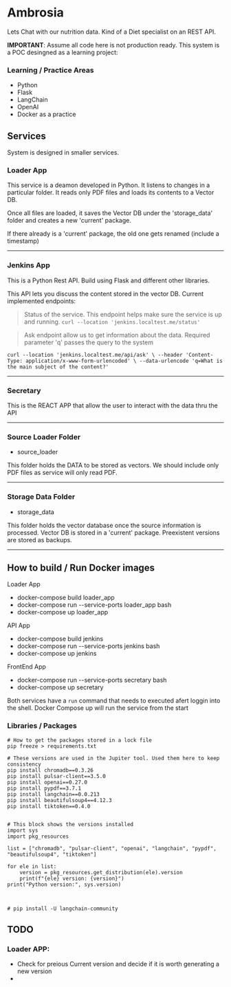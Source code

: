 # Ambrosia

Lets Chat with our nutrition data. Kind of a Diet specialist on an REST API.


**IMPORTANT**: Assume all code here is not production ready. This system is a POC desingned as a learning project:

### Learning / Practice Areas
- Python 
- Flask
- LangChain
- OpenAI
- Docker as a practice 


## Services
System is designed in smaller services. 


### Loader App
This service is a deamon developed in Python. It listens to changes in a particular folder. It reads only PDF files and loads its contents to a Vector DB. 

Once all files are loaded, it saves the Vector DB under the 'storage_data' folder and creates a new 'current' package. 

If there already is a 'current' package, the old one gets renamed (include a timestamp)

---
### Jenkins App
This is a Python Rest API. Build using Flask and different other libraries. 

This API lets you discuss the content stored in the vector DB. 
Current implemented endpoints:

> Status of the service. This endpoint helps make sure the service is up and running. 
``
curl --location 'jenkins.localtest.me/status'
``


> Ask endpoint allow us to get information about the data. Required parameter 'q' passes the query to the system

``
curl --location 'jenkins.localtest.me/api/ask' \
--header 'Content-Type: application/x-www-form-urlencoded' \
--data-urlencode 'q=What is the main subject of the content?'
``

---
### Secretary
This is the REACT APP that allow the user to interact with the data thru the API 



---
### Source Loader Folder
- source_loader

This folder holds the DATA to be stored as vectors. We should include only PDF files as service will only read PDF. 

---
### Storage Data Folder
- storage_data

This folder holds the vector database once the source information is processed. Vector DB is stored in a 'current' package. Preexistent versions are stored as backups.   

---

## How to build / Run Docker images

Loader App
* docker-compose build loader_app
* docker-compose run --service-ports loader_app bash 
* docker-compose up loader_app

API App
* docker-compose build jenkins
* docker-compose run --service-ports jenkins bash 
* docker-compose up jenkins 

FrontEnd App
* docker-compose run --service-ports secretary bash 
* docker-compose up secretary


Both services have a `run` command that needs to executed afert loggin into the shell. Docker Compose up will run the service from the start



### Libraries / Packages

``` 
# How to get the packages stored in a lock file
pip freeze > requirements.txt  

# These versions are used in the Jupiter tool. Used them here to keep consistency
pip install chromadb==0.3.26
pip install pulsar-client==3.5.0
pip install openai==0.27.0
pip install pypdf==3.7.1
pip install langchain==0.0.213
pip install beautifulsoup4==4.12.3
pip install tiktoken==0.4.0


# This block shows the versions installed
import sys
import pkg_resources

list = ["chromadb", "pulsar-client", "openai", "langchain", "pypdf", "beautifulsoup4", "tiktoken"]

for ele in list:
    version = pkg_resources.get_distribution(ele).version
    print(f"{ele} version: {version}")
print("Python version:", sys.version)



# pip install -U langchain-community
```




## TODO


### Loader APP:

* Check for preious Current version and decide if it is worth generating a new version
* 

